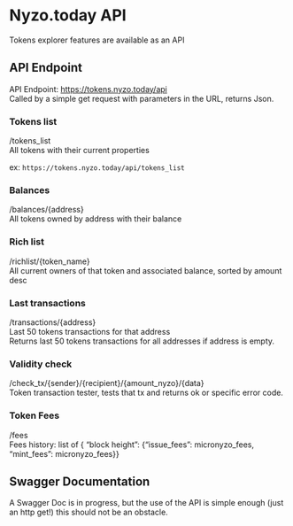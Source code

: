 # Nyzo.today API

Tokens explorer features are available as an API

## API Endpoint

API Endpoint: https://tokens.nyzo.today/api  
Called by a simple get request with parameters in the URL, returns Json.

### Tokens list
/tokens_list  
All tokens with their current properties

ex: `https://tokens.nyzo.today/api/tokens_list` 

### Balances
/balances/{address}  
All tokens owned by address with their balance

### Rich list
/richlist/{token_name}  
All current owners of that token and associated balance, sorted by amount desc

### Last transactions
/transactions/{address}  
Last 50 tokens transactions for that address  
Returns last 50 tokens transactions for all addresses if address is empty.

### Validity check
/check_tx/{sender}/{recipient}/{amount_nyzo}/{data}  
Token transaction tester, tests that tx and returns ok or specific error code.

### Token Fees
/fees  
Fees history: list of { “block height”: {“issue_fees”: micronyzo_fees, “mint_fees”: micronyzo_fees}}  

## Swagger Documentation

A Swagger Doc is in progress, but the use of the API is simple enough (just an http get!) this should not be an obstacle.
